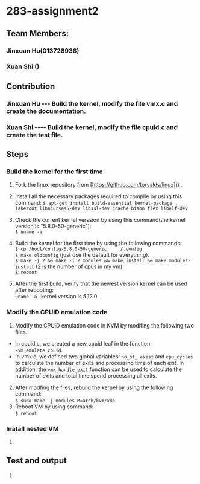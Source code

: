 # 283-assignment2
## Team Members:
### Jinxuan Hu(013728936)
### Xuan Shi ()

## Contribution 
### Jinxuan Hu --- Build the kernel, modify the file vmx.c and create the documentation. 
### Xuan Shi ---- Build the kernel, modify the file cpuid.c and create the test file. 

## Steps
### Build the kernel for the first time

1. Fork the linux repository from [https://github.com/torvalds/linux]() .
2. Install all the necessary packages required to compile by using this command:
	`$ apt-get install build-essential kernel-package fakeroot libncurses5-dev libssl-dev ccache bison flex libelf-dev` 
3. Check the current kernel verssion by using this command(the kernel version is "5.8.0-50-generic"):  
	 `$ uname -a`
4. Build the kernel for the first time by using the following commands:         
	`$ cp /boot/config-5.8.0-50-generic    ./.config `  
	`$ make oldconfig` (just use the default for everything).   
	`$ make -j 2 && make -j 2 modules && make install && make modules-install` (2 is the number of cpus in my vm)  
	`$ reboot`
	
5. After the first build, verify that the newest version kernel can be used after rebooting:  
	`uname -a `
	kernel version is 5.12.0

### Modify the CPUID emulation code
1. Modify the CPUID emulation code in KVM by modifing the following two files. 
*  In cpuid.c, we created a new cpuid leaf in the function `kvm_emulate_cpuid`.  
*  In vmx.c, we defined two global variables: `no_of_ exist` and `cpu_cycles` to calculate the number of exits and processing time of each exit. In addition, the `vmx_handle_exit` function can be used to calculate the number of exits and total time spend processing all exits.
2. After modfing the files, rebuild the kernel by using the following command:   
`$ sudo make -j modules M=arch/kvm/x86` 
3. Reboot VM by using command:  
`$ reboot`

### Inatall nested VM 
1.

## Test and output
1. 


